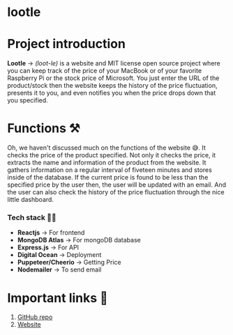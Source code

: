 # lootle

# Project introduction

**Lootle** -> _(loot-le)_ is a website and MIT license open source project where you can keep track of the price of your MacBook or of your favorite Raspberry Pi or the stock price of Microsoft. You just enter the URL of the product/stock then the website keeps the history of the price fluctuation, presents it to you, and even notifies you when the price drops down that you specified.

# Functions ⚒

Oh, we haven't discussed much on the functions of the website 😅. It checks the price of the product specified. Not only it checks the price, it extracts the name and information of the product from the website. It gathers information on a regular interval of fiveteen minutes and stores inside of the database. If the current price is found to be less than the specified price by the user then, the user will be updated with an email. And the user can also check the history of the price fluctuation through the nice little dashboard.

### Tech stack 👩‍💻

- **Reactjs** -> For frontend
- **MongoDB Atlas** -> For mongoDB database
- **Express.js** -> For API
- **Digital Ocean** -> Deployment
- **Puppeteer/Cheerio** -> Getting Price
- **Nodemailer** -> To send email

# Important links 🔗

1. [GitHub repo](https://github.com/aashishpanthi/lootle.live)
2. [Website](https://lootle.live)
